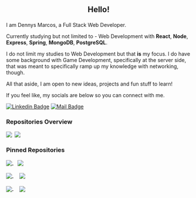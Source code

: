 ## <p align="center">Hello!</p>

I am Dennys Marcos, a Full Stack Web Developer.

Currently studying but not limited to - Web Development with **React**, **Node**, **Express**, **Spring**,  **MongoDB**, **PostgreSQL**. <br>

I do not limit my studies to Web Development but that **is** my focus.
I do have some background with Game Development, specifically at the server side, that was meant to specifically ramp up my knowledge with networking, though.

All that aside, I am open to new ideas, projects and fun stuff to learn!

If you feel like, my socials are below so you can connect with me.

[![Linkedin Badge](https://img.shields.io/badge/Linkedin-2B2D2E?style=flat&logo=linkedin&logoColor=white&labelColor=101010)](https://www.linkedin.com/in/dennysm/)
[![Mail Badge](https://img.shields.io/badge/Mail-me@dennys.dev-2B2D2E?style=flat&logo=minutemailer&logoColor=white&labelColor=101010)](mailto:me@dennys.dev)

<div align="left">
    
### Repositories Overview

<a><img align="top" src="https://github-readme-stats.vercel.app/api?username=bardsnight&hide_title=true&count_private=true&show_icons=true&theme=swift">&ensp;<img align="top" src="https://github-readme-stats.vercel.app/api/top-langs/?username=anuraghazra&layout=compact&theme=swift"></a>

### Pinned Repositories
<div>
    <a href="https://github.com/bardsnight/food-delivery-app">
        <img align="center" src="https://github-readme-stats.vercel.app/api/pin/?theme=swift&username=bardsnight&repo=food-delivery-app"/>    
    </a>&ensp;
    <a href="https://github.com/bardsnight/unity-2d-online-rpg"> 
        <img  align="center" src="https://github-readme-stats.vercel.app/api/pin/?&theme=swift&username=bardsnight&repo=unity-2d-online-rpg"/>  
    </a>
</div>
&hairsp;
<div>
    <a href="https://github.com/bardsnight/rsa-cryptography-auth"> 
        <img align="center" src="https://github-readme-stats.vercel.app/api/pin/?&theme=swift&username=bardsnight&repo=rsa-cryptography-auth"/>  
    </a>&ensp;
    <a href="https://github.com/bardsnight/node-blog-example" style="margin-left: 5px"> 
        <img  align="center" src="https://github-readme-stats.vercel.app/api/pin/?theme=swift&username=bardsnight&repo=node-blog-example"/>  
    </a>
</div>
&hairsp;
<div>
    <a href="https://github.com/bardsnight/node-express-jwt-auth"> 
        <img align="center" src="https://github-readme-stats.vercel.app/api/pin/?theme=swift&username=bardsnight&repo=node-express-jwt-auth"/>  
    </a>&ensp;
    <a href="https://github.com/bardsnight/discordjs-mmo-guild-bot" style="margin-left: 5px"> 
        <img  align="center" src="https://github-readme-stats.vercel.app/api/pin/?theme=swift&username=bardsnight&repo=discordjs-mmo-guild-bot"/>  
    </a>
</div>
</div>

&ensp;

